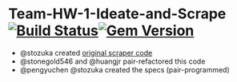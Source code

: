 # Team-HW-1-Ideate-and-Scrape[![Build Status](https://travis-ci.org/pengyuchen/Team-HW-1-Ideate-and-Scrape.svg?branch=master)](https://travis-ci.org/pengyuchen/Team-HW-1-Ideate-and-Scrape)[![Gem Version](https://badge.fury.io/rb/soa_codeschool.svg)](https://badge.fury.io/rb/soa_codeschool)

- @stozuka created [original scraper code](https://gist.github.com/stozuka/b5ad519866a46387e4f2)
- @stonegold546 and @huangjr pair-refactored this code
- @pengyuchen @stozuka created the specs (pair-programmed)
